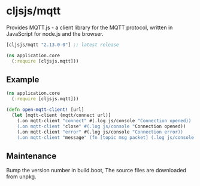 # cljsjs/mqtt

Provides MQTT.js - a client library for the MQTT protocol, written in JavaScript for node.js and the browser.

[](dependency)
```clojure
[cljsjs/mqtt "2.13.0-0"] ;; latest release
```
[](/dependency)

```clojure
(ns application.core
  (:require [cljsjs.mqtt]))
```

[flibs]: https://github.com/clojure/clojurescript/wiki/Packaging-Foreign-Dependencies

## Example
```clojure
(ns application.core
  (:require [cljsjs.mqtt]))

(defn open-mqtt-client! [url]
  (let [mqtt-client (mqtt/connect url)]
    (.on mqtt-client "connect" #(.log js/console "Connection opened))
    (.on mqtt-client "close" #(.log js/console "Connection opened))
    (.on mqtt-client "error" #(.log js/console "Connection error))
    (.on mqtt-client "message" (fn [topic msg packet] (.log js/console "Got MQTT message")))))
```

## Maintenance

Bump the version number in build.boot,
The source files are downloaded from unpkg.
